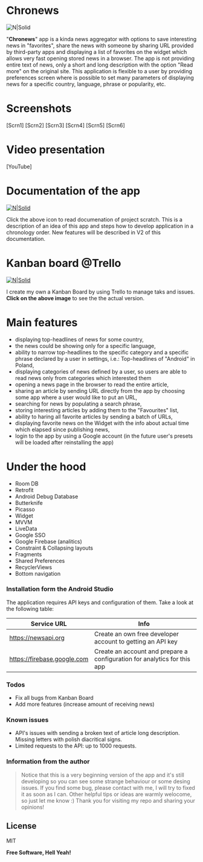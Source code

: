 # Chronews

![N|Solid](https://i.imgur.com/jLbEJXf.png) 

"**Chronews**" app is a kinda news aggregator with options to save interesting news in "favorites", share the news with someone by sharing URL provided by third-party apps and displaying a list of favorites on the widget which allows very fast opening stored news in a browser. The app is not providing entire text of news, only a short and long description with the option "Read more" on the original site.  This application is flexible to a user by providing preferences screen where is possible to set many parameters of displaying news for a specific country, language, phrase or popularity, etc. 


# Screenshots
[Scrn1] [Scrn2] [Scrn3]
[Scrn4] [Scrn5] [Scrn6]


# Video presentation
[YouTube]

# Documentation of the app
[![N|Solid](https://www.shareicon.net/download/2017/04/11/883725_document.ico)](https://docs.google.com/document/d/1dUKXPDBmgN66GCfa0Oo_0rRxxKvlphHT-_mKxx8dKsA/edit?usp=sharing)

Click the above icon to read documenation of project scratch. This is a description of an idea of this app and steps how to develop application in a chronology order. New features will be described in V2 of this documentation.

# Kanban board @Trello
[![N|Solid](https://i.imgur.com/OgojzKL.png)](https://trello.com/b/Sgv6SXy7/chronews-android-app)

I create my own a Kanban Board by using Trello to manage taks and issues. **Click on the above image** to see the the actual version.

# Main features
  - displaying top-headlines of news for some country,
  - the news could be showing only for a specific language,
  - ability to narrow top-headlines to the specific category and a specific phrase declared by a user in settings, i.e.: Top-headlines of "Android" in Poland,
  - displaying categories of news defined by a user, so users are able to read news only from categories which interested them
  - opening a news page in the browser to read the entire article,
  - sharing an article by sending URL directly from the app by choosing some app where a user would like to put an URL,
  - searching for news by populating a search phrase,
  - storing interesting articles by adding them to the "Favourites" list,
  - ability to haring all favorite articles by sending a batch of URLs, 
  - displaying favorite news on the Widget with the info about actual time which elapsed since publishing news,
  - login to the app by using a Google account (in the future user's presets will be loaded after reinstalling the app)


# Under the hood
  - Room DB
  - Retrofit
  - Android Debug Database
  - Butterknife
  - Picasso
  - Widget
  - MVVM
  - LiveData
  - Google SSO
  - Google Firebase (analitics)
  - Constraint & Collapsing layouts
  - Fragments
  - Shared Preferences
  - RecyclerViews
  - Bottom navigation


### Installation form the Android Studio
The application requires API keys and configuration of them. Take a look at the following table:

| Service URL | Info |
| ------ | ------ |
| https://newsapi.org | Create an own free developer account to getting an API key |
| https://firebase.google.com | Create an account and prepare a configuration for analytics for this app |


### Todos

 - Fix all bugs from Kanban Board
 - Add more features (increase amount of receiving news)

### Known issues
- API's issues with sending a broken text of article long description. Missing letters with polish diacritical signs.
- Limited requests to the API: up to 1000 requests.

### Information from the author
> Notice that this is a very beginning version of the app and it's still developing
> so you can see some strange behaviour or some desing issues. 
> If you find some bug, please contact with me, I will try to fixed it as soon as I can.
> Other helpful tips or ideas are warmly welocome, so just let me know :)
> Thank you for visiting my repo and sharing your opinions!


License
----

MIT


**Free Software, Hell Yeah!**

[//]: # (These are reference links used in the body of this note and get stripped out when the markdown processor does its job. There is no need to format nicely because it shouldn't be seen. Thanks SO - http://stackoverflow.com/questions/4823468/store-comments-in-markdown-syntax)


   [dill]: <https://github.com/joemccann/dillinger>

